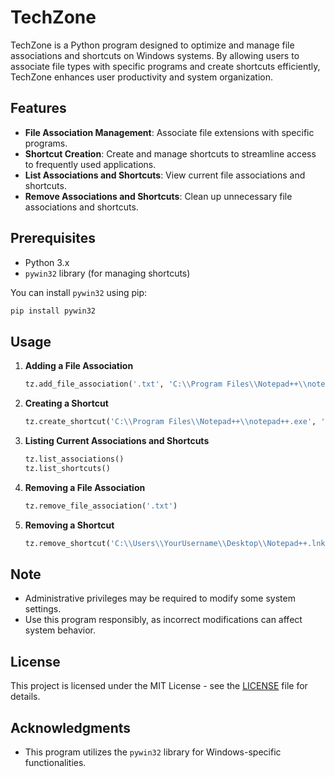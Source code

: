 # TechZone

TechZone is a Python program designed to optimize and manage file associations and shortcuts on Windows systems. By allowing users to associate file types with specific programs and create shortcuts efficiently, TechZone enhances user productivity and system organization.

## Features

- **File Association Management**: Associate file extensions with specific programs.
- **Shortcut Creation**: Create and manage shortcuts to streamline access to frequently used applications.
- **List Associations and Shortcuts**: View current file associations and shortcuts.
- **Remove Associations and Shortcuts**: Clean up unnecessary file associations and shortcuts.

## Prerequisites

- Python 3.x
- `pywin32` library (for managing shortcuts)

You can install `pywin32` using pip:

```bash
pip install pywin32
```

## Usage

1. **Adding a File Association**

   ```python
   tz.add_file_association('.txt', 'C:\\Program Files\\Notepad++\\notepad++.exe')
   ```

2. **Creating a Shortcut**

   ```python
   tz.create_shortcut('C:\\Program Files\\Notepad++\\notepad++.exe', 'C:\\Users\\YourUsername\\Desktop\\Notepad++.lnk')
   ```

3. **Listing Current Associations and Shortcuts**

   ```python
   tz.list_associations()
   tz.list_shortcuts()
   ```

4. **Removing a File Association**

   ```python
   tz.remove_file_association('.txt')
   ```

5. **Removing a Shortcut**

   ```python
   tz.remove_shortcut('C:\\Users\\YourUsername\\Desktop\\Notepad++.lnk')
   ```

## Note

- Administrative privileges may be required to modify some system settings.
- Use this program responsibly, as incorrect modifications can affect system behavior.

## License

This project is licensed under the MIT License - see the [LICENSE](LICENSE) file for details.

## Acknowledgments

- This program utilizes the `pywin32` library for Windows-specific functionalities.